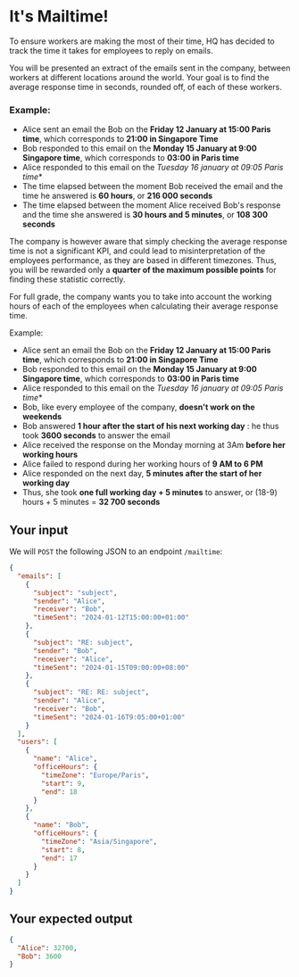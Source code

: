 # It's Mailtime!

To ensure workers are making the most of their time, HQ has decided to track the time it takes for employees to reply on
emails.

You will be presented an extract of the emails sent in the company, between workers at different locations around the
world.
Your goal is to find the average response time in seconds, rounded off, of each of these workers.

### Example:

- Alice sent an email the Bob on the **Friday 12 January at 15:00 Paris time**, which corresponds to **21:00 in
  Singapore Time**
- Bob responded to this email on the **Monday 15 January at 9:00 Singapore time**, which corresponds to **03:00 in Paris
  time**
- Alice responded to this email on the *Tuesday 16 january at 09:05 Paris time**
- The time elapsed between the moment Bob received the email and the time he answered is **60 hours**, or **216 000
  seconds**
- The time elapsed between the moment Alice received Bob's response and the time she answered is **30 hours and 5
  minutes**, or **108 300 seconds**

The company is however aware that simply checking the average response time is not a significant KPI, and could lead to
misinterpretation of the employees performance, as they are based in different timezones. Thus, you will be rewarded
only a **quarter of the maximum possible points** for finding these statistic correctly.

For full grade, the company wants you to take into account the working hours of each of the employees when calculating
their average response time.

Example:

- Alice sent an email the Bob on the **Friday 12 January at 15:00 Paris time**, which corresponds to **21:00 in
  Singapore Time**
- Bob responded to this email on the **Monday 15 January at 9:00 Singapore time**, which corresponds to **03:00 in Paris
  time**
- Alice responded to this email on the *Tuesday 16 january at 09:05 Paris time**
- Bob, like every employee of the company, **doesn't work on the weekends**
- Bob answered **1 hour after the start of his next working day** : he thus took **3600 seconds** to answer the email
- Alice received the response on the Monday morning at 3Am **before her working hours**
- Alice failed to respond during her working hours of **9 AM to 6 PM**
- Alice responded on the next day, **5 minutes after the start of her working day**
- Thus, she took **one full working day + 5 minutes** to answer, or (18-9) hours + 5 minutes = **32 700 seconds**

## Your input

We will `POST` the following JSON to an endpoint `/mailtime`:

```json
{
  "emails": [
    {
      "subject": "subject",
      "sender": "Alice",
      "receiver": "Bob",
      "timeSent": "2024-01-12T15:00:00+01:00"
    },
    {
      "subject": "RE: subject",
      "sender": "Bob",
      "receiver": "Alice",
      "timeSent": "2024-01-15T09:00:00+08:00"
    },
    {
      "subject": "RE: RE: subject",
      "sender": "Alice",
      "receiver": "Bob",
      "timeSent": "2024-01-16T9:05:00+01:00"
    }
  ],
  "users": [
    {
      "name": "Alice",
      "officeHours": {
        "timeZone": "Europe/Paris",
        "start": 9,
        "end": 18
      }
    },
    {
      "name": "Bob",
      "officeHours": {
        "timeZone": "Asia/Singapore",
        "start": 8,
        "end": 17
      }
    }
  ]
}
```

## Your expected output

```json
{
  "Alice": 32700,
  "Bob": 3600
}
```